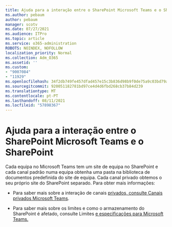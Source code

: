 ```yaml
---
title: Ajuda para a interação entre o SharePoint Microsoft Teams e o SharePoint
ms.author: pebaum
author: pebaum
manager: scotv
ms.date: 07/27/2021
ms.audience: ITPro
ms.topic: article
ms.service: o365-administration
ROBOTS: NOINDEX, NOFOLLOW
localization_priority: Normal
ms.collection: Adm_O365
ms.assetid: ''
ms.custom:
- "9007084"
- "11929"
ms.openlocfilehash: 34f2db749fe457dfad457e15c3b836d98b9f0de75a9c03bd79a3c1a8f4d4d4de
ms.sourcegitcommit: 920051182781bd97ce4d4d6fbd268cb37b84d239
ms.translationtype: MT
ms.contentlocale: pt-PT
ms.lasthandoff: 08/11/2021
ms.locfileid: "57898367"
---
```

# <a name="help-with-the-sharepoint-and-microsoft-teams-interaction"></a>Ajuda para a interação entre o SharePoint Microsoft Teams e o SharePoint

Cada equipa no Microsoft Teams tem um site de equipa no SharePoint e cada canal padrão numa equipa obtenha uma pasta na biblioteca de documentos predefinida do site de equipa. Cada canal privado obtemos o seu próprio site do SharePoint separado. Para obter mais informações:

- Para saber mais sobre a interação de canais [privados, consulte Canais privados Microsoft Teams](https://docs.microsoft.com/MicrosoftTeams/private-channels#private-channel-sharepoint-sites).

- Para saber mais sobre os limites e como o armazenamento do SharePoint é afetado, consulte Limites [e especificações para Microsoft Teams.](https://docs.microsoft.com/microsoftteams/limits-specifications-teams#storage) 
